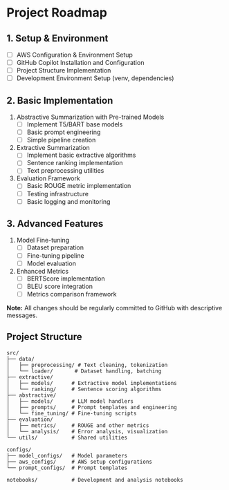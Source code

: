 # Project Roadmap

## 1. Setup & Environment
- [ ] AWS Configuration & Environment Setup
- [ ] GitHub Copilot Installation and Configuration
- [ ] Project Structure Implementation
- [ ] Development Environment Setup (venv, dependencies)

## 2. Basic Implementation
1. Abstractive Summarization with Pre-trained Models
    - [ ] Implement T5/BART base models
    - [ ] Basic prompt engineering
    - [ ] Simple pipeline creation

2. Extractive Summarization
    - [ ] Implement basic extractive algorithms
    - [ ] Sentence ranking implementation
    - [ ] Text preprocessing utilities

3. Evaluation Framework
    - [ ] Basic ROUGE metric implementation
    - [ ] Testing infrastructure
    - [ ] Basic logging and monitoring

## 3. Advanced Features
1. Model Fine-tuning
    - [ ] Dataset preparation
    - [ ] Fine-tuning pipeline
    - [ ] Model evaluation

2. Enhanced Metrics
    - [ ] BERTScore implementation
    - [ ] BLEU score integration
    - [ ] Metrics comparison framework

**Note:** All changes should be regularly committed to GitHub with descriptive messages.

## Project Structure
```
src/
├── data/
│   ├── preprocessing/ # Text cleaning, tokenization
│   └── loader/       # Dataset handling, batching
├── extractive/
│   ├── models/      # Extractive model implementations
│   └── ranking/     # Sentence scoring algorithms
├── abstractive/
│   ├── models/      # LLM model handlers
│   ├── prompts/     # Prompt templates and engineering
│   └── fine_tuning/ # Fine-tuning scripts
├── evaluation/
│   ├── metrics/     # ROUGE and other metrics
│   └── analysis/    # Error analysis, visualization
└── utils/           # Shared utilities

configs/
├── model_configs/   # Model parameters
├── aws_configs/     # AWS setup configurations
└── prompt_configs/  # Prompt templates

notebooks/           # Development and analysis notebooks
```

